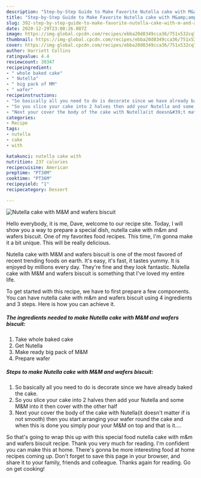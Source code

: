 ```yaml
---
description: "Step-by-Step Guide to Make Favorite Nutella cake with M&amp;amp;M and wafers biscuit"
title: "Step-by-Step Guide to Make Favorite Nutella cake with M&amp;amp;M and wafers biscuit"
slug: 392-step-by-step-guide-to-make-favorite-nutella-cake-with-m-and-amp-m-and-wafers-biscuit
date: 2020-12-29T23:08:26.807Z
image: https://img-global.cpcdn.com/recipes/ebba20d8349cca36/751x532cq70/nutella-cake-with-mm-and-wafers-biscuit-recipe-main-photo.jpg
thumbnail: https://img-global.cpcdn.com/recipes/ebba20d8349cca36/751x532cq70/nutella-cake-with-mm-and-wafers-biscuit-recipe-main-photo.jpg
cover: https://img-global.cpcdn.com/recipes/ebba20d8349cca36/751x532cq70/nutella-cake-with-mm-and-wafers-biscuit-recipe-main-photo.jpg
author: Harriett Collins
ratingvalue: 4.4
reviewcount: 30347
recipeingredient:
- " whole baked cake"
- " Nutella"
- " big pack of MM"
- " wafer"
recipeinstructions:
- "So basically all you need to do is decorate since we have already baked the cake."
- "So you slice your cake into 2 halves then add your Nutella and some M&amp;M into it then cover with the other half"
- "Next your cover the body of the cake with Nutella(it doesn&#39;t matter if is not smooth) then you start arranging your wafer round the cake and when this is done you simply pour your M&amp;M on top and that is it...."
categories:
- Recipe
tags:
- nutella
- cake
- with

katakunci: nutella cake with 
nutrition: 237 calories
recipecuisine: American
preptime: "PT30M"
cooktime: "PT36M"
recipeyield: "1"
recipecategory: Dessert

---
```



![Nutella cake with M&amp;M and wafers biscuit](https://img-global.cpcdn.com/recipes/ebba20d8349cca36/751x532cq70/nutella-cake-with-mm-and-wafers-biscuit-recipe-main-photo.jpg)

Hello everybody, it is me, Dave, welcome to our recipe site. Today, I will show you a way to prepare a special dish, nutella cake with m&amp;m and wafers biscuit. One of my favorites food recipes. This time, I'm gonna make it a bit unique. This will be really delicious.

Nutella cake with M&amp;M and wafers biscuit is one of the most favored of recent trending foods on earth. It's easy, it's fast, it tastes yummy. It is enjoyed by millions every day. They're fine and they look fantastic. Nutella cake with M&amp;M and wafers biscuit is something that I've loved my entire life.




To get started with this recipe, we have to first prepare a few components. You can have nutella cake with m&amp;m and wafers biscuit using 4 ingredients and 3 steps. Here is how you can achieve it.

<!--inarticleads1-->

##### The ingredients needed to make Nutella cake with M&amp;M and wafers biscuit:

1. Take  whole baked cake
1. Get  Nutella
1. Make ready  big pack of M&amp;M
1. Prepare  wafer




<!--inarticleads2-->

##### Steps to make Nutella cake with M&amp;M and wafers biscuit:

1. So basically all you need to do is decorate since we have already baked the cake.
1. So you slice your cake into 2 halves then add your Nutella and some M&amp;M into it then cover with the other half
1. Next your cover the body of the cake with Nutella(it doesn&#39;t matter if is not smooth) then you start arranging your wafer round the cake and when this is done you simply pour your M&amp;M on top and that is it....




So that's going to wrap this up with this special food nutella cake with m&amp;m and wafers biscuit recipe. Thank you very much for reading. I'm confident you can make this at home. There's gonna be more interesting food at home recipes coming up. Don't forget to save this page in your browser, and share it to your family, friends and colleague. Thanks again for reading. Go on get cooking!
